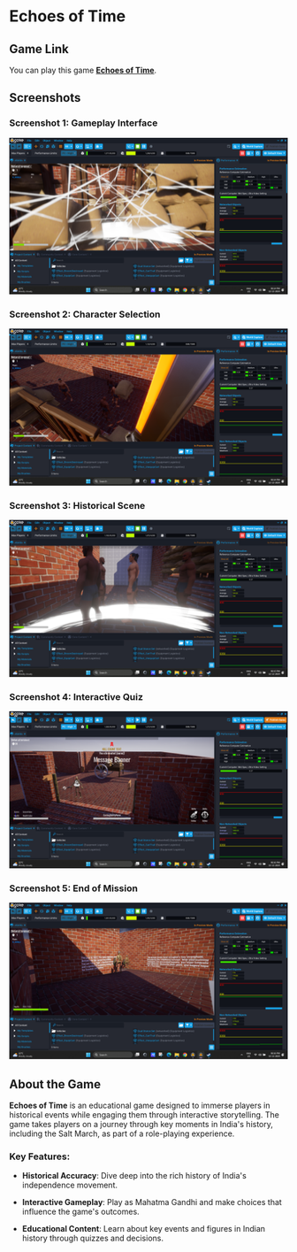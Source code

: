 # Echoes of Time

## Game Link

You can play this game [**Echoes of Time**](https://www.coregames.com/games/167581/echoes-of-time).

## Screenshots

### Screenshot 1: Gameplay Interface
![Screenshot 1](Screenshots/s1.png)

### Screenshot 2: Character Selection
![Screenshot 2](Screenshots/s2.png)

### Screenshot 3: Historical Scene
![Screenshot 3](Screenshots/s3.png)

### Screenshot 4: Interactive Quiz
![Screenshot 4](Screenshots/s4.png)

### Screenshot 5: End of Mission
![Screenshot 5](Screenshots/s5.png)

## About the Game

**Echoes of Time** is an educational game designed to immerse players in historical events while engaging them through interactive storytelling. The game takes players on a journey through key moments in India's history, including the Salt March, as part of a role-playing experience.

### Key Features:
- **Historical Accuracy**: Dive deep into the rich history of India's independence movement.

- **Interactive Gameplay**: Play as Mahatma Gandhi and make choices that influence the game's outcomes.

- **Educational Content**: Learn about key events and figures in Indian history through quizzes and decisions.



